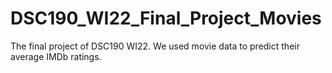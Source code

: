 # DSC190_WI22_Final_Project_Movies
The final project of DSC190 WI22. We used movie data to predict their average IMDb ratings. 
